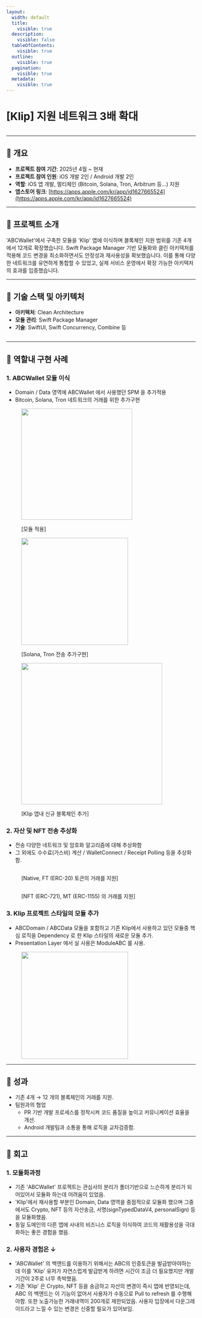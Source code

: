 ```yaml
---
layout:
  width: default
  title:
    visible: true
  description:
    visible: false
  tableOfContents:
    visible: true
  outline:
    visible: true
  pagination:
    visible: true
  metadata:
    visible: true
---
```


# \[Klip] 지원 네트워크 3배 확대

<figure><img src=".gitbook/assets/3ef8e65c-4206-4cb5-82f6-3e1b0e3094ff.png" alt=""><figcaption></figcaption></figure>

***

## **📌 개요** <a href="#outline" id="outline"></a>

* **프로젝트 참여 기간**: 2025년 4월 \~ 현재
* **프로젝트 참여 인원**: iOS 개발 2인 / Android 개발 2인
* **역할**: iOS 앱 개발, 멀티체인 (Bitcoin, Solana, Tron, Arbitrum 등…) 지원
* **앱스토어 링크**: [https://apps.apple.com/kr/app/id1627665524](https://apps.apple.com/kr/app/id1627665524)

***

## **🧩 프로젝트 소개** <a href="#intro" id="intro"></a>

'ABCWallet'에서 구축한 모듈을 'Klip' 앱에 이식하며 블록체인 지원 범위를 기존 4개에서 12개로 확장했습니다. Swift Package Manager 기반 모듈화와 클린 아키텍처를 적용해 코드 변경을 최소화하면서도 안정성과 재사용성을 확보했습니다. 이를 통해 다양한 네트워크를 유연하게 통합할 수 있었고, 실제 서비스 운영에서 확장 가능한 아키텍처의 효과를 입증했습니다.

***

## **🔧 기술 스택 및 아키텍처** <a href="#tech-stack" id="tech-stack"></a>

* **아키텍처**: Clean Architecture
* **모듈 관리**: Swift Package Manager
* **기술**: SwiftUI, Swift Concurrency, Combine 등

<figure><img src=".gitbook/assets/image (5).png" alt=""><figcaption></figcaption></figure>

***

## **🚀 역할내 구현 사례** <a href="#implementation" id="implementation"></a>

### **1. ABCWallet 모듈 이식**

* Domain / Data 영역에 ABCWallet 에서 사용했던 SPM 을 추가적용
* Bitcoin, Solana, Tron 네트워크의 거래를 위한 추가구현

<div align="left"><figure><img src=".gitbook/assets/image 1 (2).png" alt="" width="295"><figcaption><p>[모듈 적용]</p></figcaption></figure></div>

<div align="left"><figure><img src=".gitbook/assets/image 2 (2).png" alt="" width="284"><figcaption><p>[Solana, Tron 전송 추가구현]</p></figcaption></figure></div>

<div align="left"><figure><img src=".gitbook/assets/9c768ffd-0f03-4199-aa1c-c5f7e754bc91.png" alt="" width="375"><figcaption><p>[Klip 앱내 신규 블록체인 추가]</p></figcaption></figure></div>

### **2. 자산 및 NFT 전송 추상화**

* 전송 다양한 네트워크 및 암호화 알고리즘에 대해 추상화함
* 그 외에도 수수료(가스비) 계산 / WalletConnect / Receipt Polling 등을 추상화함.

<figure><img src=".gitbook/assets/image 3.png" alt=""><figcaption><p>[Native, FT (ERC-20) 토큰의 거래를 지원]</p></figcaption></figure>

<figure><img src=".gitbook/assets/image 4.png" alt=""><figcaption><p>[NFT (ERC-721), MT (ERC-1155) 의 거래를 지원]</p></figcaption></figure>

### **3. Klip 프로젝트 스타일의 모듈 추가**

* ABCDomain / ABCData 모듈을 포함하고 기존 Klip에서 사용하고 있던 모듈중 핵심 로직을 Dependency 로 한 Klip 스타일의 새로운 모듈 추가.
* Presentation Layer 에서 실 사용은 ModuleABC 를 사용.

<div align="left"><figure><img src=".gitbook/assets/image 5.png" alt="" width="284"><figcaption></figcaption></figure></div>

***

## **🎯 성과** <a href="#achieve" id="achieve"></a>

* 기존 4개 → 12 개의 블록체인의 거래를 지원.
* 팀원과의 협업
  * PR 기반 개발 프로세스를 정착시켜 코드 품질을 높이고 커뮤니케이션 효율을 개선.
  * Android 개발팀과 소통을 통해 로직을 교차검증함.

***

## **🧠 회고** <a href="#review" id="review"></a>

### **1. 모듈화과정**

* 기존 'ABCWallet' 프로젝트는 관심사의 분리가 폴더기반으로 느슨하게 분리가 되어있어서 모듈화 하는데 어려움이 있었음.&#x20;
* 'Klip'에서 재사용할 부분인 Domain, Data 영역을 중점적으로 모듈화 했으며 그중에서도 Crypto, NFT 등의 자산송금, 서명(signTypedDataV4, personalSign) 등을 모듈화했음.
* 동일 도메인의 다른 앱에 사내의 비즈니스 로직을 이식하여 코드의 재활용성을 극대화하는 좋은 경험을 했음.

### **2. 사용자 경험은** ↓

* 'ABCWallet' 의 백앤드를 이용하기 위해서는 ABC의 인증토큰을 발급받아야하는데 이를 'Klip' 유저가 자연스럽게 발급받게 하려면 시간이 조금 더 필요했지만 개발기간이 2주로 너무 촉박했음.
* 기존 'Klip' 은 Crypto, NFT 등을 송금하고 자산의 변경이 즉시 앱에 반영되는데, ABC 의 백앤드는 이 기능이 없어서 사용자가 수동으로 Pull to refresh 를 수행해야함. 또한 노출가능한 거래내역이 200개로 제한되었음. 사용자 입장에서 다운그레이드라고 느낄 수 있는 변경은 신중할 필요가 있어보임.
